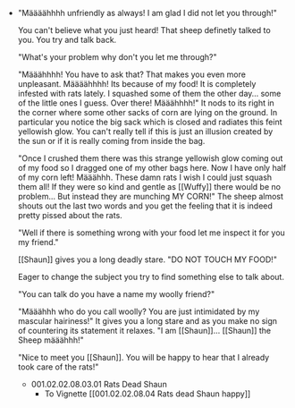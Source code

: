 - "Määäähhhh unfriendly as always! I am glad I did not let you through!"
  
  You can't believe what you just heard! That sheep definetly talked to you. You try and talk back.
  
  "What's your problem why don't you let me through?"
  
  "Määähhhh! You have to ask that? That makes you even more unpleasant. Määäähhhh! Its because of my food! It is completely infested with rats lately. I squashed some of them the other day… some of the little ones I guess. Over there! Määähhhh!" It nods to its right in the corner where some other sacks of corn are lying on the ground. In particular you notice the big sack which is closed and radiates this feint yellowish glow. You can't really tell if this is just an illusion created by the sun or if it is really coming from inside the bag.
  
  "Once I crushed them there was this strange yellowish glow coming out of my food so I dragged one of my other bags here. Now I have only half of my corn left! Määähhh. These damn rats I wish I could just squash them all! If they were so kind and gentle as [[Wuffy]] there would be no problem… But instead they are munching MY CORN!" The sheep almost shouts out the last two words and you get the feeling that it is indeed pretty pissed about the rats.
  
  "Well if there is something wrong with your food let me inspect it for you my friend."
  
  [[Shaun]] gives you a long deadly stare. "DO NOT TOUCH MY FOOD!"
  
  Eager to change the subject you try to find something else to talk about.
  
  "You can talk do you have a name my woolly friend?"
  
  "Määähhh who do you call woolly? You are just intimidated by my mascular hairiness!" It gives you a long stare and as you make no sign of countering its statement it relaxes. "I am [[Shaun]]… [[Shaun]] the Sheep määähhh!"
  
  "Nice to meet you [[Shaun]]. You will be happy to hear that I already took care of the rats!"
	- 001.02.02.08.03.01 Rats Dead Shaun
		- To Vignette [[001.02.02.08.04 Rats dead Shaun happy]]